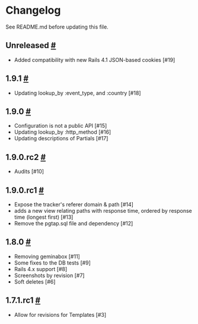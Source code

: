 # Changelog

See README.md before updating this file.

## Unreleased [#](https://github.com/enova/landable/compare/v1.9.1...master)
* Added compatibility with new Rails 4.1 JSON-based cookies [#19]

## 1.9.1 [#](https://github.com/enova/landable/compare/v1.9.0...v1.9.1)
* Updating lookup_by :event_type, and :country [#18]

## 1.9.0 [#](https://github.com/enova/landable/compare/v1.9.0.rc2...v1.9.0)
* Configuration is not a public API [#15]
* Updating lookup_by :http_method [#16]
* Updating descriptions of Partials [#17]

## 1.9.0.rc2 [#](https://github.com/enova/landable/compare/v1.9.0.rc1...v1.9.0.rc2)
* Audits [#10]

## 1.9.0.rc1 [#](https://github.com/enova/landable/compare/v1.8.0...v1.9.0.rc1)
* Expose the tracker's referer domain & path [#14]
* adds a new view relating paths with response time, ordered by response time (longest first) [#13]
* Remove the pgtap.sql file and dependency [#12]

## 1.8.0 [#](https://github.com/enova/landable/compare/v1.7.1.rc1...v1.8.0)
* Removing geminabox [#11]
* Some fixes to the DB tests [#9]
* Rails 4.x support [#8]
* Screenshots by revision [#7]
* Soft deletes [#6]

## 1.7.1.rc1 [#](https://github.com/enova/landable/compare/v1.7.0...v1.7.1.rc1)
* Allow for revisions for Templates [#3]
